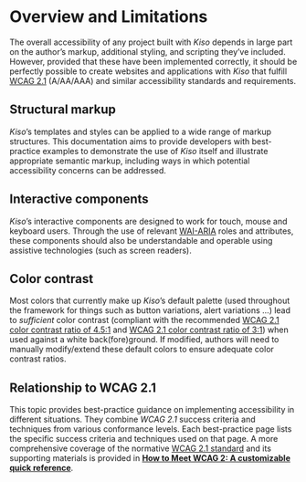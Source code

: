 
Overview and Limitations
==========

The overall accessibility of any project built with *Kiso* depends in large part on the author’s markup, additional styling, and scripting they’ve included. However, provided that these have been implemented correctly, it should be perfectly possible to create websites and applications with *Kiso* that fulfill [WCAG 2.1](https://www.w3.org/TR/WCAG21/) (A/AA/AAA) and similar accessibility standards and requirements.

## Structural markup

*Kiso*’s templates and styles can be applied to a wide range of markup structures. This documentation aims to provide developers with best-practice examples to demonstrate the use of *Kiso* itself and illustrate appropriate semantic markup, including ways in which potential accessibility concerns can be addressed.

## Interactive components

*Kiso*’s interactive components are designed to work for touch, mouse and keyboard users. Through the use of relevant [WAI-ARIA](https://www.w3.org/WAI/intro/aria) roles and attributes, these components should also be understandable and operable using assistive technologies (such as screen readers).

## Color contrast

Most colors that currently make up *Kiso*’s default palette (used throughout the framework for things such as button variations, alert variations ...) lead to *sufficient* color contrast (compliant with the recommended [WCAG 2.1 color contrast ratio of 4.5:1](https://www.w3.org/WAI/WCAG21/Techniques/general/G18) and [WCAG 2.1 color contrast ratio of 3:1](https://www.w3.org/WAI/WCAG21/Techniques/general/G145)) when used against a white back(fore)ground. If modified, authors will need to manually modify/extend these default colors to ensure adequate color contrast ratios.

## Relationship to WCAG 2.1

This topic provides best-practice guidance on implementing accessibility in different situations. They combine *WCAG 2.1* success criteria and techniques from various conformance levels. Each best-practice page lists the specific success criteria and techniques used on that page. A more comprehensive coverage of the normative [WCAG 2.1 standard](https://www.w3.org/TR/WCAG21/) and its supporting materials is provided in **[How to Meet WCAG 2: A customizable quick reference](https://www.w3.org/WAI/WCAG21/quickref/)**.